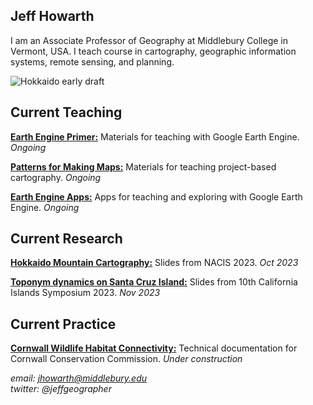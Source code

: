 ## Jeff Howarth  

I am an Associate Professor of Geography at Middlebury College in Vermont, USA. I teach course in cartography, geographic information systems, remote sensing, and planning.

![Hokkaido early draft](/images/hokkaido_cropped.png)

## Current Teaching  

[**Earth Engine Primer:**](https://jeffhowarth.github.io/eeprimer/) Materials for teaching with Google Earth Engine. *Ongoing*  

[**Patterns for Making Maps:**](https://jeffhowarth.github.io/cartEdu/) Materials for teaching project-based cartography. *Ongoing*

[**Earth Engine Apps:**](https://jhowarth.users.earthengine.app/) Apps for teaching and exploring with Google Earth Engine. *Ongoing* 

## Current Research    

[**Hokkaido Mountain Cartography:**](https://docs.google.com/presentation/d/1FNzZv8uxfSuqtvo-47VTBsPVJsbg0ZBKyq6v_kqCssc/edit?usp=sharing) Slides from NACIS 2023. *Oct 2023*    

[**Toponym dynamics on Santa Cruz Island:**](https://docs.google.com/presentation/d/1WuR2_Qj9izHtNO_TlYbVOom-esAQnLpvJ1UeFNziG7k/edit?usp=sharing) Slides from 10th California Islands Symposium 2023. *Nov 2023*      

## Current Practice  

[**Cornwall Wildlife Habitat Connectivity:**](https://vt-cornwall-conservation.github.io/habitat-connectivity/) Technical documentation for Cornwall Conservation Commission. *Under construction*

*email: jhowarth@middlebury.edu*  
*twitter: @jeffgeographer*

